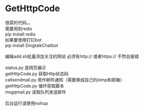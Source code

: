 # GetHttpCode

很菜的代码。。<br>
需要用到redis<br>
pip install redis<br>
如果要使用钉钉bot<br>
pip install DingtalkChatbot <br>
<br>
编辑add.sh批量添加关注的网站 必须有http:// 或者https:// 不然会报错<br>
<br>
status.py 是网页展示<br>
getHttpCode.py 获取Http状态码<br>
callsendmail.py 用作邮件通知（需要换成自己的stmp和邮箱）<br>
getHttpCode.py 循环获取脚本<br>
msgqmail.py 读取队列发送邮件<br>
<br>后台运行请使用nohup<br>
